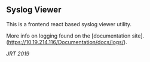 ## Syslog Viewer

This is a frontend react based syslog viewer utility.

More info on logging found on the [documentation site].(https://10.19.214.116/Documentation/docs/logs/).

*JRT 2019*
